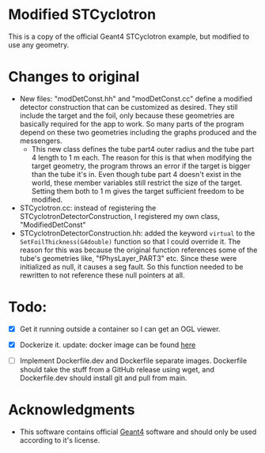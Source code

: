# Modified STCyclotron

This is a copy of the official Geant4 STCyclotron example, but modified to use any geometry.

# Changes to original
- New files: "modDetConst.hh" and "modDetConst.cc" define a modified detector construction that can be customized as desired. They still include the target and the foil, only because these geometries are basically required for the app to work. So many parts of the program depend on these two geometries including the graphs produced and the messengers.
  - This new class defines the tube part4 outer radius and the tube part 4 length to 1 m each. The reason for this is that when modifying the target geometry, the program throws an error if the target is bigger than the tube it's in. Even though tube part 4 doesn't exist in the world, these member variables still restrict the size of the target. Setting them both to 1 m gives the target sufficient freedom to be modified.
- STCyclotron.cc: instead of registering the STCyclotronDetectorConstruction, I registered my own class, "ModifiedDetConst"
- STCyclotronDetectorConstruction.hh: added the keyword `virtual` to the `SetFoilThickness(G4double)` function so that I could override it. The reason for this was because the original function references some of the tube's geometries like, "fPhysLayer_PART3" etc. Since these were initialized as null, it causes a seg fault. So this function needed to be rewritten to not reference these null pointers at all.

# Todo:
- [x] Get it running outside a container so I can get an OGL viewer.
- [x] Dockerize it. update: docker image can be found [here](https://hub.docker.com/repository/docker/john9francis/modified_stcyclotron)
- [ ] Implement Dockerfile.dev and Dockerfile separate images. Dockerfile should take the stuff from a GitHub release using wget, and Dockerfile.dev should install git and pull from main. 


# Acknowledgments
- This software contains official [Geant4](https://geant4.web.cern.ch/) software and should only be used according to it's license. 
